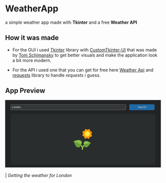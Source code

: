 # WeatherApp

a simple weather app made with **Tkinter** and a free **Weather API**

## How it was made

- For the GUI i used [Tkinter](https://docs.python.org/3/library/tk.html) library with [CustomTkinter-UI](https://github.com/TomSchimansky/CustomTkinter) that was made by [Tom Schimansky](https://github.com/TomSchimansky) to get better visuals and make the application look a bit more modern.

- For the API i used one that you can get for free here [Weather Api](https://www.weatherapi.com/) and [requests](https://requests.readthedocs.io) library to handle _requests_ i guess.

## App Preview

![This is a gif](assets/readme/weather_app.gif)

| _Getting the weather for London_
